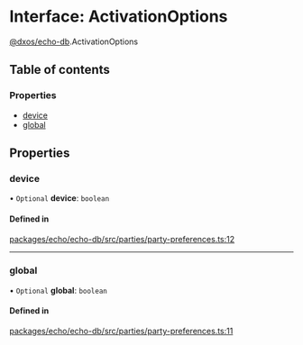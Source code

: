 # Interface: ActivationOptions

[@dxos/echo-db](../modules/dxos_echo_db.md).ActivationOptions

## Table of contents

### Properties

- [device](dxos_echo_db.ActivationOptions.md#device)
- [global](dxos_echo_db.ActivationOptions.md#global)

## Properties

### device

• `Optional` **device**: `boolean`

#### Defined in

[packages/echo/echo-db/src/parties/party-preferences.ts:12](https://github.com/dxos/dxos/blob/32ae9b579/packages/echo/echo-db/src/parties/party-preferences.ts#L12)

___

### global

• `Optional` **global**: `boolean`

#### Defined in

[packages/echo/echo-db/src/parties/party-preferences.ts:11](https://github.com/dxos/dxos/blob/32ae9b579/packages/echo/echo-db/src/parties/party-preferences.ts#L11)
